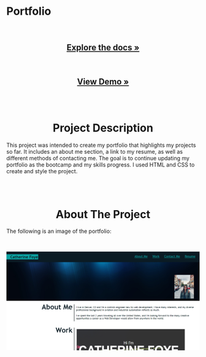 # Portfolio

<div>
  <p align="center">
    <br />
    <h2 align="center"><a href="https://github.com/cdfoye/Portfolio"><strong>Explore the docs »</strong></a></h2>
    <br />
    <h2 align="center"><a href=" https://cdfoye.github.io/Portfolio/">View Demo »</strong></a></h2>
    <br />
    <br />
  </p>
</div>

<!-- PROJECT DESCRIPTION -->
<h1 align="center"> Project Description</h1>

This project was intended to create my portfolio that highlights my projects so far. It includes an about me section, a link to my resume, as well as different methods of contacting me. The goal is to continue updating my portfolio as the bootcamp and my skills progress. I used HTML and CSS to create and style the project.

<br />
<br />

<!-- ABOUT THE PROJECT -->
<h1 align="center"> About The Project</h1>

The following is an image of the portfolio:

<br />

![portfolio](./images/pageScreenshot.PNG)